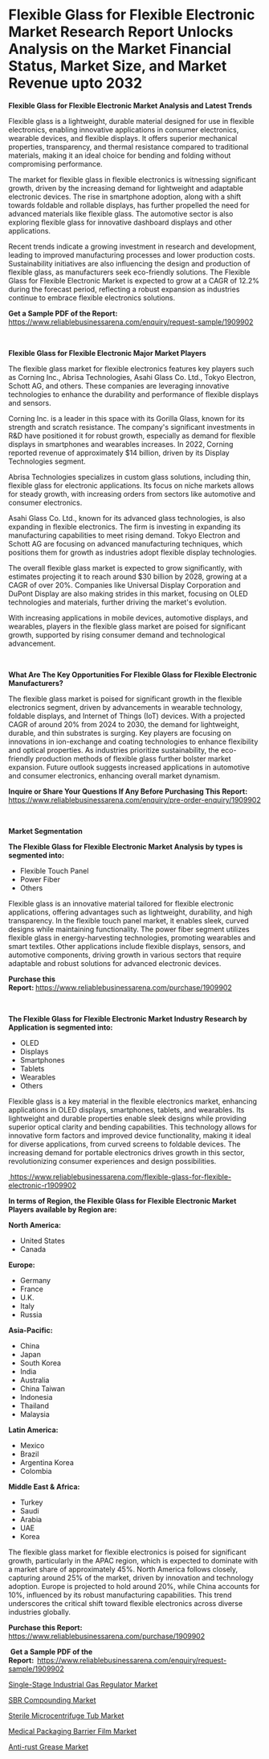<p><h1>Flexible Glass for Flexible Electronic Market Research Report Unlocks Analysis on the Market Financial Status, Market Size, and Market Revenue upto 2032</h1></p><p><strong>Flexible Glass for Flexible Electronic Market Analysis and Latest Trends</strong></p>
<p><p>Flexible glass is a lightweight, durable material designed for use in flexible electronics, enabling innovative applications in consumer electronics, wearable devices, and flexible displays. It offers superior mechanical properties, transparency, and thermal resistance compared to traditional materials, making it an ideal choice for bending and folding without compromising performance.</p><p>The market for flexible glass in flexible electronics is witnessing significant growth, driven by the increasing demand for lightweight and adaptable electronic devices. The rise in smartphone adoption, along with a shift towards foldable and rollable displays, has further propelled the need for advanced materials like flexible glass. The automotive sector is also exploring flexible glass for innovative dashboard displays and other applications. </p><p>Recent trends indicate a growing investment in research and development, leading to improved manufacturing processes and lower production costs. Sustainability initiatives are also influencing the design and production of flexible glass, as manufacturers seek eco-friendly solutions. The Flexible Glass for Flexible Electronic Market is expected to grow at a CAGR of 12.2% during the forecast period, reflecting a robust expansion as industries continue to embrace flexible electronics solutions.</p></p>
<p><strong>Get a Sample PDF of the Report:&nbsp;</strong> <a href="https://www.reliablebusinessarena.com/enquiry/request-sample/1909902?utm_campaign=2130&utm_medium=2&utm_source=Github&utm_content=ia&utm_term=04022025&utm_id=flexible-glass-for-flexible-electronic">https://www.reliablebusinessarena.com/enquiry/request-sample/1909902</a></p>
<p>&nbsp;</p>
<p><strong>Flexible Glass for Flexible Electronic Major Market Players</strong></p>
<p><p>The flexible glass market for flexible electronics features key players such as Corning Inc., Abrisa Technologies, Asahi Glass Co. Ltd., Tokyo Electron, Schott AG, and others. These companies are leveraging innovative technologies to enhance the durability and performance of flexible displays and sensors.</p><p>Corning Inc. is a leader in this space with its Gorilla Glass, known for its strength and scratch resistance. The company's significant investments in R&D have positioned it for robust growth, especially as demand for flexible displays in smartphones and wearables increases. In 2022, Corning reported revenue of approximately $14 billion, driven by its Display Technologies segment.</p><p>Abrisa Technologies specializes in custom glass solutions, including thin, flexible glass for electronic applications. Its focus on niche markets allows for steady growth, with increasing orders from sectors like automotive and consumer electronics.</p><p>Asahi Glass Co. Ltd., known for its advanced glass technologies, is also expanding in flexible electronics. The firm is investing in expanding its manufacturing capabilities to meet rising demand. Tokyo Electron and Schott AG are focusing on advanced manufacturing techniques, which positions them for growth as industries adopt flexible display technologies.</p><p>The overall flexible glass market is expected to grow significantly, with estimates projecting it to reach around $30 billion by 2028, growing at a CAGR of over 20%. Companies like Universal Display Corporation and DuPont Display are also making strides in this market, focusing on OLED technologies and materials, further driving the market's evolution.</p><p>With increasing applications in mobile devices, automotive displays, and wearables, players in the flexible glass market are poised for significant growth, supported by rising consumer demand and technological advancement.</p></p>
<p>&nbsp;</p>
<p><strong>What Are The Key Opportunities For Flexible Glass for Flexible Electronic Manufacturers?</strong></p>
<p><p>The flexible glass market is poised for significant growth in the flexible electronics segment, driven by advancements in wearable technology, foldable displays, and Internet of Things (IoT) devices. With a projected CAGR of around 20% from 2024 to 2030, the demand for lightweight, durable, and thin substrates is surging. Key players are focusing on innovations in ion-exchange and coating technologies to enhance flexibility and optical properties. As industries prioritize sustainability, the eco-friendly production methods of flexible glass further bolster market expansion. Future outlook suggests increased applications in automotive and consumer electronics, enhancing overall market dynamism.</p></p>
<p><strong>Inquire or Share Your Questions If Any Before Purchasing This Report:</strong> <a href="https://www.reliablebusinessarena.com/enquiry/pre-order-enquiry/1909902?utm_campaign=2130&utm_medium=2&utm_source=Github&utm_content=ia&utm_term=04022025&utm_id=flexible-glass-for-flexible-electronic">https://www.reliablebusinessarena.com/enquiry/pre-order-enquiry/1909902</a></p>
<p>&nbsp;</p>
<p><strong>Market Segmentation</strong></p>
<p><strong>The Flexible Glass for Flexible Electronic Market Analysis by types is segmented into:</strong></p>
<p><ul><li>Flexible Touch Panel</li><li>Power Fiber</li><li>Others</li></ul></p>
<p><p>Flexible glass is an innovative material tailored for flexible electronic applications, offering advantages such as lightweight, durability, and high transparency. In the flexible touch panel market, it enables sleek, curved designs while maintaining functionality. The power fiber segment utilizes flexible glass in energy-harvesting technologies, promoting wearables and smart textiles. Other applications include flexible displays, sensors, and automotive components, driving growth in various sectors that require adaptable and robust solutions for advanced electronic devices.</p></p>
<p><strong>Purchase this Report:&nbsp;</strong><a href="https://www.reliablebusinessarena.com/purchase/1909902?utm_campaign=2130&utm_medium=2&utm_source=Github&utm_content=ia&utm_term=04022025&utm_id=flexible-glass-for-flexible-electronic">https://www.reliablebusinessarena.com/purchase/1909902</a></p>
<p>&nbsp;</p>
<p><strong>The Flexible Glass for Flexible Electronic Market Industry Research by Application is segmented into:</strong></p>
<p><ul><li>OLED</li><li>Displays</li><li>Smartphones</li><li>Tablets</li><li>Wearables</li><li>Others</li></ul></p>
<p><p>Flexible glass is a key material in the flexible electronics market, enhancing applications in OLED displays, smartphones, tablets, and wearables. Its lightweight and durable properties enable sleek designs while providing superior optical clarity and bending capabilities. This technology allows for innovative form factors and improved device functionality, making it ideal for diverse applications, from curved screens to foldable devices. The increasing demand for portable electronics drives growth in this sector, revolutionizing consumer experiences and design possibilities.</p></p>
<p><a href="https://www.reliablebusinessarena.com/flexible-glass-for-flexible-electronic-r1909902?utm_campaign=2130&utm_medium=2&utm_source=Github&utm_content=ia&utm_term=04022025&utm_id=flexible-glass-for-flexible-electronic">&nbsp;https://www.reliablebusinessarena.com/flexible-glass-for-flexible-electronic-r1909902</a></p>
<p><strong>In terms of Region, the Flexible Glass for Flexible Electronic Market Players available by Region are:</strong></p>
<p>
    <p> <strong> North America: </strong>
        <ul>
            <li>United States</li>
            <li>Canada</li>
        </ul>
        </p> 
    <p> <strong> Europe: </strong>
        <ul>
            <li>Germany</li>
            <li>France</li>
            <li>U.K.</li>
            <li>Italy</li>
            <li>Russia</li>
        </ul>
        </p> 
    <p> <strong> Asia-Pacific: </strong>
        <ul>
            <li>China</li>
            <li>Japan</li>
            <li>South Korea</li>
            <li>India</li>
            <li>Australia</li>
            <li>China Taiwan</li>
            <li>Indonesia</li>
            <li>Thailand</li>
            <li>Malaysia</li>
        </ul>
        </p> 
    <p> <strong> Latin America: </strong>
        <ul>
            <li>Mexico</li>
            <li>Brazil</li>
            <li>Argentina Korea</li>
            <li>Colombia</li>
        </ul>
        </p> 
    <p> <strong> Middle East & Africa: </strong>
        <ul>
            <li>Turkey</li>
            <li>Saudi</li>
            <li>Arabia</li>
            <li>UAE</li>
            <li>Korea</li>
        </ul>
    </p>
    </p>
<p><p>The flexible glass market for flexible electronics is poised for significant growth, particularly in the APAC region, which is expected to dominate with a market share of approximately 45%. North America follows closely, capturing around 25% of the market, driven by innovation and technology adoption. Europe is projected to hold around 20%, while China accounts for 10%, influenced by its robust manufacturing capabilities. This trend underscores the critical shift toward flexible electronics across diverse industries globally.</p></p>
<p><strong>Purchase this Report: </strong><a href="https://www.reliablebusinessarena.com/purchase/1909902?utm_campaign=2130&utm_medium=2&utm_source=Github&utm_content=ia&utm_term=04022025&utm_id=flexible-glass-for-flexible-electronic">https://www.reliablebusinessarena.com/purchase/1909902</a></p>
<p>&nbsp;<strong>Get a Sample PDF of the Report:&nbsp;&nbsp;</strong><a href="https://www.reliablebusinessarena.com/enquiry/request-sample/1909902?utm_campaign=2130&utm_medium=2&utm_source=Github&utm_content=ia&utm_term=04022025&utm_id=flexible-glass-for-flexible-electronic">https://www.reliablebusinessarena.com/enquiry/request-sample/1909902</a></p>
<p><strong></strong></p>
<p><p><a href="https://www.linkedin.com/pulse/foreign-opportunities-market-dynamics-single-stage-industrial-aawde?utm_campaign=2130&utm_medium=2&utm_source=Github&utm_content=ia&utm_term=04022025&utm_id=flexible-glass-for-flexible-electronic">Single-Stage Industrial Gas Regulator Market</a></p><p><a href="https://www.linkedin.com/pulse/understanding-surging-sbr-compounding-market-94-cagr-top-jgfte?utm_campaign=2130&utm_medium=2&utm_source=Github&utm_content=ia&utm_term=04022025&utm_id=flexible-glass-for-flexible-electronic">SBR Compounding Market</a></p><p><a href="https://www.linkedin.com/pulse/145-cagr-forecast-sterile-microcentrifuge-tub-industry-1mave?utm_campaign=2130&utm_medium=2&utm_source=Github&utm_content=ia&utm_term=04022025&utm_id=flexible-glass-for-flexible-electronic">Sterile Microcentrifuge Tub Market</a></p><p><a href="https://www.linkedin.com/pulse/valuation-production-cost-growth-factors-medical-packaging-f0jfe?utm_campaign=2130&utm_medium=2&utm_source=Github&utm_content=ia&utm_term=04022025&utm_id=flexible-glass-for-flexible-electronic">Medical Packaging Barrier Film Market</a></p><p><a href="https://github.com/santosh758595/Market-Research-Report-List-7/blob/main/anti-rust-grease-market.md?utm_campaign=2130&utm_medium=2&utm_source=Github&utm_content=ia&utm_term=04022025&utm_id=flexible-glass-for-flexible-electronic">Anti-rust Grease Market</a></p></p>